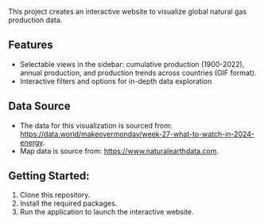 This project creates an interactive website to visualize global natural gas production data.

## Features

- Selectable views in the sidebar: cumulative production (1900-2022), annual production, and production trends across countries (GIF format).
- Interactive filters and options for in-depth data exploration

## Data Source

- The data for this visualization is sourced from: https://data.world/makeovermonday/week-27-what-to-watch-in-2024-energy.
- Map data is source from: https://www.naturalearthdata.com.

## Getting Started:

1. Clone this repository.
2. Install the required packages.
3. Run the application to launch the interactive website.
